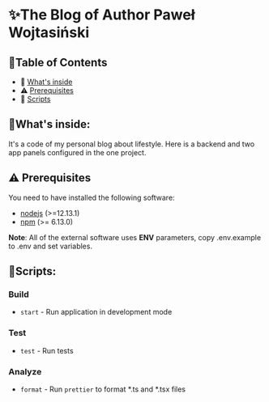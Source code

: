 # ✨The Blog of Author Paweł Wojtasiński

## 📖Table of Contents

- 👀 [What's inside](#whats-inside)
- ⚠️ [Prerequisites](#%EF%B8%8F-prerequisites)
- 📜 [Scripts](#scripts)

## 👀What's inside:

It's a code of my personal blog about lifestyle. Here is a backend and two app panels configured in the one project.

## ⚠️ Prerequisites

You need to have installed the following software:

- [nodejs](https://nodejs.org/en/) (>=12.13.1)
- [npm](https://npmjs.com/) (>= 6.13.0)

**Note**: All of the external software uses **ENV** parameters, copy .env.example to .env and set variables.

## 📜Scripts:

### Build

- `start` - Run application in development mode

### Test

- `test` - Run tests

### Analyze

- `format` - Run `prettier` to format *.ts and *.tsx files
